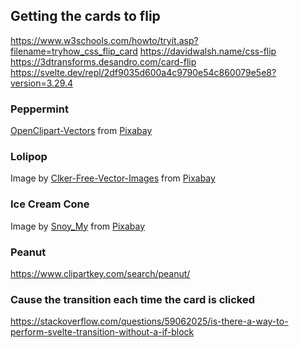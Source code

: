 ## Getting the cards to flip
https://www.w3schools.com/howto/tryit.asp?filename=tryhow_css_flip_card
https://davidwalsh.name/css-flip
https://3dtransforms.desandro.com/card-flip
https://svelte.dev/repl/2df9035d600a4c9790e54c860079e5e8?version=3.29.4

### Peppermint 
<a href="https://pixabay.com/users/openclipart-vectors-30363/?utm_source=link-attribution&amp;utm_medium=referral&amp;utm_campaign=image&amp;utm_content=146589">OpenClipart-Vectors</a> from <a href="https://pixabay.com/?utm_source=link-attribution&amp;utm_medium=referral&amp;utm_campaign=image&amp;utm_content=146589">Pixabay</a>

### Lolipop
Image by <a href="https://pixabay.com/users/clker-free-vector-images-3736/?utm_source=link-attribution&amp;utm_medium=referral&amp;utm_campaign=image&amp;utm_content=306098">Clker-Free-Vector-Images</a> from <a href="https://pixabay.com/?utm_source=link-attribution&amp;utm_medium=referral&amp;utm_campaign=image&amp;utm_content=306098">Pixabay</a>

### Ice Cream Cone
Image by <a href="https://pixabay.com/users/snoy_my-13454390/?utm_source=link-attribution&amp;utm_medium=referral&amp;utm_campaign=image&amp;utm_content=4446626">Snoy_My</a> from <a href="https://pixabay.com/?utm_source=link-attribution&amp;utm_medium=referral&amp;utm_campaign=image&amp;utm_content=4446626">Pixabay</a>

### Peanut
https://www.clipartkey.com/search/peanut/


### Cause the transition each time the card is clicked
https://stackoverflow.com/questions/59062025/is-there-a-way-to-perform-svelte-transition-without-a-if-block